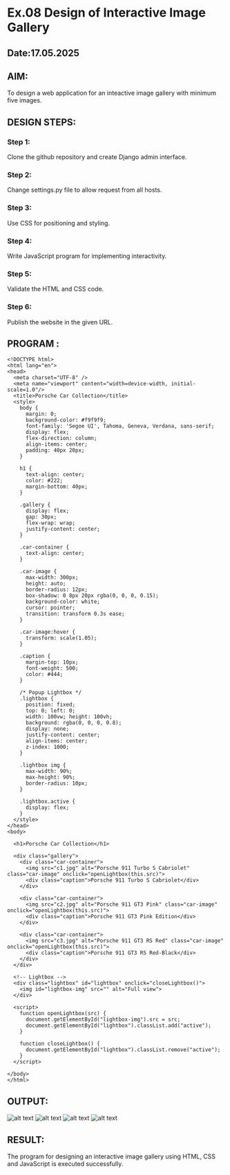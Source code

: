 # Ex.08 Design of Interactive Image Gallery
## Date:17.05.2025

## AIM:
To design a web application for an inteactive image gallery with minimum five images.

## DESIGN STEPS:

### Step 1:
Clone the github repository and create Django admin interface.

### Step 2:
Change settings.py file to allow request from all hosts.

### Step 3:
Use CSS for positioning and styling.

### Step 4:
Write JavaScript program for implementing interactivity.

### Step 5:
Validate the HTML and CSS code.

### Step 6:
Publish the website in the given URL.

## PROGRAM :
```
<!DOCTYPE html>
<html lang="en">
<head>
  <meta charset="UTF-8" />
  <meta name="viewport" content="width=device-width, initial-scale=1.0"/>
  <title>Porsche Car Collection</title>
  <style>
    body {
      margin: 0;
      background-color: #f9f9f9;
      font-family: 'Segoe UI', Tahoma, Geneva, Verdana, sans-serif;
      display: flex;
      flex-direction: column;
      align-items: center;
      padding: 40px 20px;
    }

    h1 {
      text-align: center;
      color: #222;
      margin-bottom: 40px;
    }

    .gallery {
      display: flex;
      gap: 30px;
      flex-wrap: wrap;
      justify-content: center;
    }

    .car-container {
      text-align: center;
    }

    .car-image {
      max-width: 300px;
      height: auto;
      border-radius: 12px;
      box-shadow: 0 8px 20px rgba(0, 0, 0, 0.15);
      background-color: white;
      cursor: pointer;
      transition: transform 0.3s ease;
    }

    .car-image:hover {
      transform: scale(1.05);
    }

    .caption {
      margin-top: 10px;
      font-weight: 500;
      color: #444;
    }

    /* Popup Lightbox */
    .lightbox {
      position: fixed;
      top: 0; left: 0;
      width: 100vw; height: 100vh;
      background: rgba(0, 0, 0, 0.8);
      display: none;
      justify-content: center;
      align-items: center;
      z-index: 1000;
    }

    .lightbox img {
      max-width: 90%;
      max-height: 90%;
      border-radius: 10px;
    }

    .lightbox.active {
      display: flex;
    }
  </style>
</head>
<body>

  <h1>Porsche Car Collection</h1>

  <div class="gallery">
    <div class="car-container">
      <img src="c1.jpg" alt="Porsche 911 Turbo S Cabriolet" class="car-image" onclick="openLightbox(this.src)">
      <div class="caption">Porsche 911 Turbo S Cabriolet</div>
    </div>

    <div class="car-container">
      <img src="c2.jpg" alt="Porsche 911 GT3 Pink" class="car-image" onclick="openLightbox(this.src)">
      <div class="caption">Porsche 911 GT3 Pink Edition</div>
    </div>

    <div class="car-container">
      <img src="c3.jpg" alt="Porsche 911 GT3 RS Red" class="car-image" onclick="openLightbox(this.src)">
      <div class="caption">Porsche 911 GT3 RS Red-Black</div>
    </div>
  </div>

  <!-- Lightbox -->
  <div class="lightbox" id="lightbox" onclick="closeLightbox()">
    <img id="lightbox-img" src="" alt="Full view">
  </div>

  <script>
    function openLightbox(src) {
      document.getElementById("lightbox-img").src = src;
      document.getElementById("lightbox").classList.add("active");
    }

    function closeLightbox() {
      document.getElementById("lightbox").classList.remove("active");
    }
  </script>

</body>
</html>

```
## OUTPUT:
![alt text](image.png)
![alt text](image-1.png)
![alt text](image-2.png)
![alt text](image-3.png)

## RESULT:
The program for designing an interactive image gallery using HTML, CSS and JavaScript is executed successfully.
